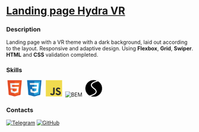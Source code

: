 # [Landing page Hydra VR](https://ekaterinarus.github.io/Landing-page-HydraVR)
### Description
Landing page with a VR theme with a dark background, laid out according to the layout. Responsive and adaptive design.
Using **Flexbox**, **Grid**, **Swiper**. **HTML** and **CSS** validation completed.
### Skills
<div>
  <img src="https://github.com/devicons/devicon/blob/master/icons/html5/html5-original.svg" title="HTML" alt="HTML" width="45" height="45"/>&nbsp;          
  <img src="https://github.com/devicons/devicon/blob/master/icons/css3/css3-original.svg" title="CSS" alt="CSS" width="45" height="45"/>&nbsp; 
  <img src="https://github.com/devicons/devicon/blob/master/icons/javascript/javascript-original.svg" title="JavaScript" alt="JavaScript" width="45" height="45"/>&nbsp;  
  <img src="https://simpleicons.org/icons/bem.svg" title="BEM" alt="BEM" width="45" height="45"/>&nbsp; 
  <img src="https://github.com/devicons/devicon/blob/master/icons/swiper/swiper-original.svg" title="Swiper" alt="Swiper" width="45" height="45"/>&nbsp;
</div>

### Contacts

[![Telegram](https://img.shields.io/badge/Telegram-2CA5E0?style=for-the-badge&logo=telegram&logoColor=white)](https://t.me/EkaterinaRus)
[![GitHub](https://img.shields.io/badge/github-%23121011.svg?style=for-the-badge&logo=github&logoColor=white)](https://github.com/EkaterinaRus)
        
